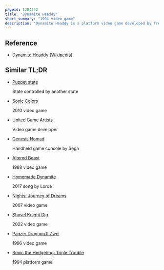 ```yaml
---
pageid: 1204292
title: "Dynamite Headdy"
short_summary: "1994 video game"
description: "Dynamite Headdy is a platform video game developed by Treasure and published by Sega for the Sega Genesis in 1994. The game follows a puppet named Headdy in his efforts to stop an evil puppet king from taking over his world. Headdy can throw his head at enemies to defeat them and use it to pull himself to various areas and move objects. The Player can find a wide Variety of Heads which act as Power-Ups that provide different Effects and Alter Gameplay."
---
```


## Reference

- [Dynamite Headdy (Wikipedia)](https://en.wikipedia.org/?curid=1204292)

## Similar TL;DR

- [Puppet state](/tldr/en/puppet-state)

  State controlled by another state

- [Sonic Colors](/tldr/en/sonic-colors)

  2010 video game

- [United Game Artists](/tldr/en/united-game-artists)

  Video game developer

- [Genesis Nomad](/tldr/en/genesis-nomad)

  Handheld game console by Sega

- [Altered Beast](/tldr/en/altered-beast)

  1988 video game

- [Homemade Dynamite](/tldr/en/homemade-dynamite)

  2017 song by Lorde

- [Nights: Journey of Dreams](/tldr/en/nights-journey-of-dreams)

  2007 video game

- [Shovel Knight Dig](/tldr/en/shovel-knight-dig)

  2022 video game

- [Panzer Dragoon II Zwei](/tldr/en/panzer-dragoon-ii-zwei)

  1996 video game

- [Sonic the Hedgehog: Triple Trouble](/tldr/en/sonic-the-hedgehog-triple-trouble)

  1994 platform game
